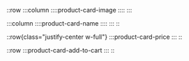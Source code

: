 ::row
:::column
::::product-card-image
::::
:::

:::column
::::product-card-name
::::
:::
::

::row{class="justify-center w-full"}
:::product-card-price
:::
::

::row
:::product-card-add-to-cart
:::
::
